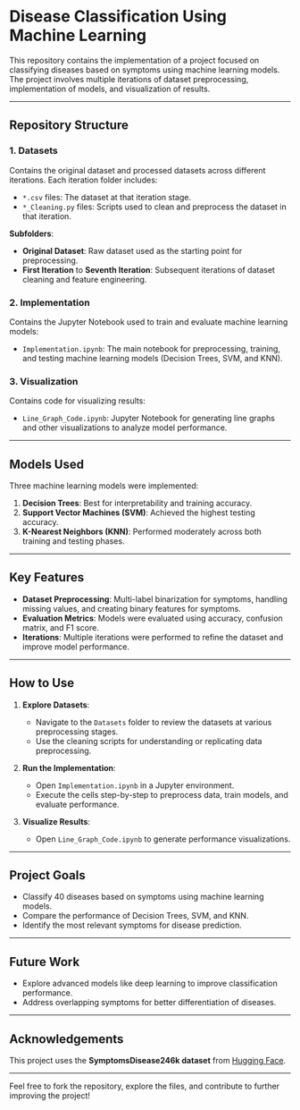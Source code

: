 # **Disease Classification Using Machine Learning**

This repository contains the implementation of a project focused on classifying diseases based on symptoms using machine learning models. The project involves multiple iterations of dataset preprocessing, implementation of models, and visualization of results.

---

## **Repository Structure**

### 1. **Datasets**
Contains the original dataset and processed datasets across different iterations. Each iteration folder includes:
- `*.csv` files: The dataset at that iteration stage.
- `*_Cleaning.py` files: Scripts used to clean and preprocess the dataset in that iteration.

**Subfolders**:
- **Original Dataset**: Raw dataset used as the starting point for preprocessing.
- **First Iteration** to **Seventh Iteration**: Subsequent iterations of dataset cleaning and feature engineering.

### 2. **Implementation**
Contains the Jupyter Notebook used to train and evaluate machine learning models:
- `Implementation.ipynb`: The main notebook for preprocessing, training, and testing machine learning models (Decision Trees, SVM, and KNN).

### 3. **Visualization**
Contains code for visualizing results:
- `Line_Graph_Code.ipynb`: Jupyter Notebook for generating line graphs and other visualizations to analyze model performance.

---

## **Models Used**
Three machine learning models were implemented:
1. **Decision Trees**: Best for interpretability and training accuracy.
2. **Support Vector Machines (SVM)**: Achieved the highest testing accuracy.
3. **K-Nearest Neighbors (KNN)**: Performed moderately across both training and testing phases.

---

## **Key Features**
- **Dataset Preprocessing**: Multi-label binarization for symptoms, handling missing values, and creating binary features for symptoms.
- **Evaluation Metrics**: Models were evaluated using accuracy, confusion matrix, and F1 score.
- **Iterations**: Multiple iterations were performed to refine the dataset and improve model performance.

---

## **How to Use**
1. **Explore Datasets**:
   - Navigate to the `Datasets` folder to review the datasets at various preprocessing stages.
   - Use the cleaning scripts for understanding or replicating data preprocessing.

2. **Run the Implementation**:
   - Open `Implementation.ipynb` in a Jupyter environment.
   - Execute the cells step-by-step to preprocess data, train models, and evaluate performance.

3. **Visualize Results**:
   - Open `Line_Graph_Code.ipynb` to generate performance visualizations.

---

## **Project Goals**
- Classify 40 diseases based on symptoms using machine learning models.
- Compare the performance of Decision Trees, SVM, and KNN.
- Identify the most relevant symptoms for disease prediction.

---

## **Future Work**
- Explore advanced models like deep learning to improve classification performance.
- Address overlapping symptoms for better differentiation of diseases.

---

## **Acknowledgements**
This project uses the **SymptomsDisease246k dataset** from [Hugging Face](https://huggingface.co/datasets/fhai50032/SymptomsDisease246k).

---

Feel free to fork the repository, explore the files, and contribute to further improving the project!
